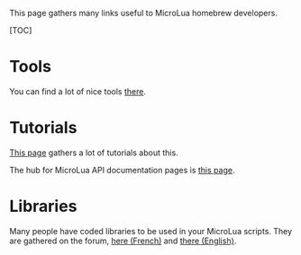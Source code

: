 This page gathers many links useful to MicroLua homebrew developers.

[TOC]


Tools
=====

You can find a lot of nice tools [there](DevTools).


Tutorials
=========

[This page](Tutorials) gathers a lot of tutorials about this.

The hub for MicroLua API documentation pages is [this page](APIDocumentation).


Libraries
=========

Many people have coded libraries to be used in your MicroLua scripts. They are gathered on the forum, [here (French)](http://microlua.xooit.fr/f20-Librairies.htm) and [there (English)](http://microlua.xooit.fr/f26-Libraries.htm).